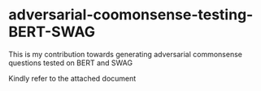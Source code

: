 # adversarial-coomonsense-testing-BERT-SWAG
This is my contribution towards generating adversarial commonsense questions tested on BERT and SWAG


Kindly refer to the attached document
